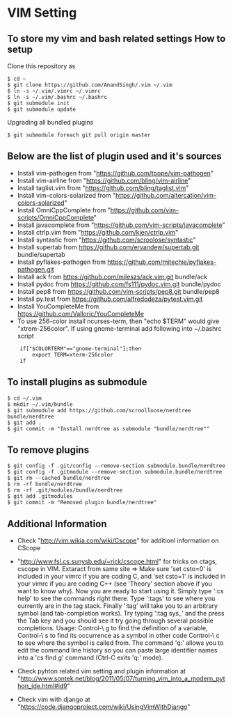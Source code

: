 VIM Setting
============

To store my vim and bash related settings
How to setup 
------
Clone this repository as
```
$ cd ~
$ git clone https://github.com/AnandSingh/.vim ~/.vim
$ ln -s ~/.vim/.vimrc ~/.vimrc
$ ln -s ~/.vim/.bashrc ~/.bashrc
$ git submodule init
$ git submodule update
```
Upgrading all bundled plugins
```
$ git submodule foreach git pull origin master
```
Below are the list of plugin used and it's sources
------

* Install vim-pathogen from "https://github.com/tpope/vim-pathogen"
* Install vim-airline from "https://github.com/bling/vim-airline"
* Install taglist.vim from "https://github.com/bling/taglist.vim"
* Install vim-colors-solarized from "https://github.com/altercation/vim-colors-solarized"
* Install OmniCppComplete from "https://github.com/vim-scripts/OmniCppComplete"
* Install javacomplete from "https://github.com/vim-scripts/javacomplete"
* Install ctrlp.vim from "https://github.com/kien/ctrlp.vim"
* Install syntastic from "https://github.com/scroolose/syntastic"
* Install supertab from https://github.com/ervandew/supertab.git bundle/supertab
* Install pyflakes-pathogen from https://github.com/mitechie/pyflakes-pathogen.git
* Install ack from https://github.com/mileszs/ack.vim.git bundle/ack
* Install pydoc from https://github.com/fs111/pydoc.vim.git bundle/pydoc
* Install pep8 from https://github.com/vim-scripts/pep8.git bundle/pep8
* Install py.test from https://github.com/alfredodeza/pytest.vim.git 
* Install YouCompleteMe from https://github.com/Valloric/YouCompleteMe 
* To use 256-color install ncurses-term, then "echo $TERM" would give
   "xtrem-256color". If using gnome-terminal add following into ~/.bashrc
   script
```
    if["$COLORTERM"=="gnome-terminal"];then
    	export TERM=xterm-256color
    if
```
To install plugins as submodule
---------
```
$ cd ~/.vim
$ mkdir ~/.vim/bundle
$ git submodule add https://github.com/scroolloose/nerdtree bundle/nerdtree
$ git add .
$ git commit -m "Install nerdtree as submodule "bundle/nerdtree""
```
To remove plugins
------
```
$ git config -f .git/config --remove-section submodule.bundle/nerdtree
$ git config -f .gitmodule --remove-section submodule.bundle/nerdtree
$ git rm --cached bundle/nerdtree
$ rm -rf bundle/nerdtree
$ rm -rf .git/modules/bundle/nerdtree
$ git add .gitmodules
$ git commit -m "Removed plugin bundle/nerdtree"
```
Additional Information
------
* Check "http://vim.wikia.com/wiki/Cscope" for additionl information on CScope

* "http://www.fsl.cs.sunysb.edu/~rick/cscope.html" for tricks on ctags, cscope in VIM.
Extaract from same site =>
Make sure 'set csto=0' is included in your vimrc if you are coding C, and 'set csto=1' is included in your vimrc if you are coding C++ (see 'Theory' section above if you want to know why).
Now you are ready to start using it. Simply type ':cs help' to see the commands right there. Type ':tags' to see where you currently are in the tag stack. Finally ':tag' will take you to an arbitrary symbol (and tab-completion works). Try typing ':tag sys_' and the press the Tab key and you should see it try going through several possible completions.
 Usage:
     Control-\ g to find the definition of a variable, 
     Control-\ s to find its occurrence as a symbol in other code
     Control-\ c to see where the symbol is called from. 
     The command 'q:' allows you to edit the command line history so you can paste large identifier names into a 'cs find g' command (Ctrl-C exits 'q:' mode).
* Check pyhton related vim setting and plugin information at "http://www.sontek.net/blog/2011/05/07/turning_vim_into_a_modern_python_ide.html#id9"
* Check vim with django at "https://code.djangoproject.com/wiki/UsingVimWithDjango"
